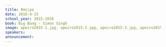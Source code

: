 ```yaml
---
title: Άπειρο
date: 2016-4-15
school_year: 2015-2016
book: Big Bang - Simon Singh
image: apeiro2015-1.jpg, apeiro2015-2.jpg, apeiro2015-3.jpg, apeiro2015-4.jpg, apeiro2015-5.jpg, apeiro2015-6.jpg
speakers: 
announcement: 
---
```

